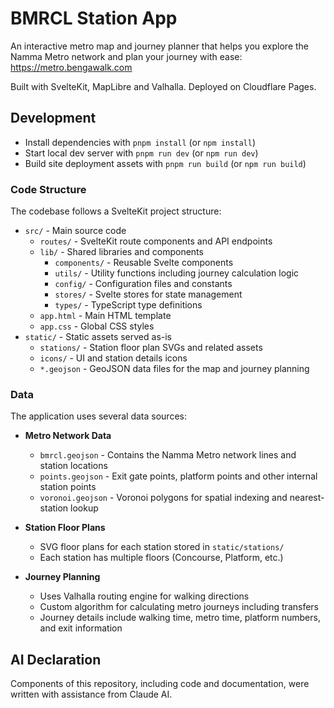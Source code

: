 # BMRCL Station App

An interactive metro map and journey planner that helps you explore the Namma Metro network and plan your journey with ease: https://metro.bengawalk.com

Built with SvelteKit, MapLibre and Valhalla. Deployed on Cloudflare Pages.

## Development

- Install dependencies with `pnpm install` (or `npm install`)
- Start local dev server with `pnpm run dev` (or `npm run dev`)
- Build site deployment assets with `pnpm run build` (or `npm run build`)

### Code Structure

The codebase follows a SvelteKit project structure:

- `src/` - Main source code
  - `routes/` - SvelteKit route components and API endpoints
  - `lib/` - Shared libraries and components
    - `components/` - Reusable Svelte components
    - `utils/` - Utility functions including journey calculation logic
    - `config/` - Configuration files and constants
    - `stores/` - Svelte stores for state management
    - `types/` - TypeScript type definitions
  - `app.html` - Main HTML template
  - `app.css` - Global CSS styles
- `static/` - Static assets served as-is
  - `stations/` - Station floor plan SVGs and related assets
  - `icons/` - UI and station details icons
  - `*.geojson` - GeoJSON data files for the map and journey planning

### Data

The application uses several data sources:

- **Metro Network Data**
  - `bmrcl.geojson` - Contains the Namma Metro network lines and station locations
  - `points.geojson` - Exit gate points, platform points and other internal station points
  - `voronoi.geojson` - Voronoi polygons for spatial indexing and nearest-station lookup

- **Station Floor Plans**
  - SVG floor plans for each station stored in `static/stations/`
  - Each station has multiple floors (Concourse, Platform, etc.)

- **Journey Planning**
  - Uses Valhalla routing engine for walking directions
  - Custom algorithm for calculating metro journeys including transfers
  - Journey details include walking time, metro time, platform numbers, and exit information

## AI Declaration

Components of this repository, including code and documentation, were written with assistance from Claude AI.